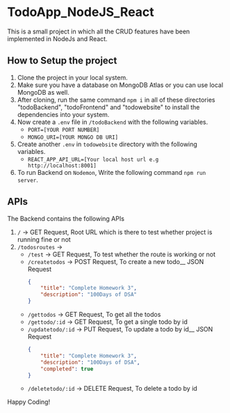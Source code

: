 # TodoApp_NodeJS_React

This is a small project in which all the CRUD features have been implemented in NodeJs and React.

## How to Setup the project

1. Clone the project in your local system.
2. Make sure you have a database on MongoDB Atlas or you can use local MongoDB as well.
3. After cloning, run the same command `npm i` in all of these directories "todoBackend", "todoFrontend" and "todowebsite" to install the dependencies into your system.
4. Now create a `.env` file in `/todoBackend` with the following variables.
    - `PORT=[YOUR PORT NUMBER]`
    - `MONGO_URI=[YOUR MONGO DB URI]`
5. Create another `.env` in `todowebsite` directory with the following variables.
    - `REACT_APP_API_URL=[Your local host url e.g http://localhost:8001]`
6. To run Backend on `Nodemon`, Write the following command `npm run server`.

## APIs

The Backend contains the following APIs
1. `/` -> GET Request, Root URL which is there to test whether project is running fine or not
2. `/todosroutes` ->
    - `/test` -> GET Request, To test whether the route is working or not
    - `/createtodos` -> POST Request, To create a new todo__
        JSON Request
        ```json
        {
            "title": "Complete Homework 3",
            "description": "100Days of DSA"
        }
        ```
    - `/gettodos` -> GET Request, To get all the todos
    - `/gettodo/:id` -> GET Request, To get a single todo by id
    - `/updatetodo/:id` -> PUT Request, To update a todo by id__
        JSON Request
        ```json
        {
            "title": "Complete Homework 3",
            "description": "100Days of DSA",
            "completed": true
        }
        ```
    - `/deletetodo/:id` -> DELETE Request, To delete a todo by id


Happy Coding!